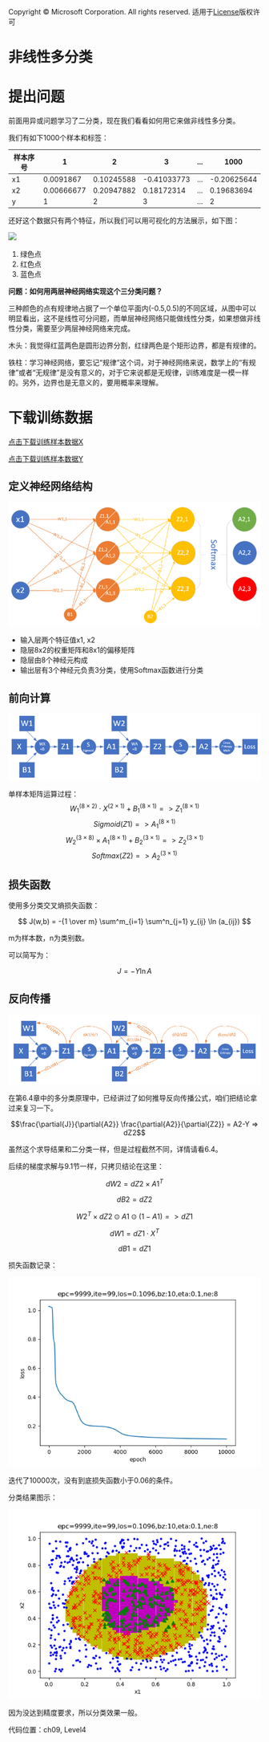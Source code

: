 Copyright © Microsoft Corporation. All rights reserved.
  适用于[License](https://github.com/Microsoft/ai-edu/blob/master/LICENSE.md)版权许可

# 非线性多分类


# 提出问题

前面用异或问题学习了二分类，现在我们看看如何用它来做非线性多分类。

我们有如下1000个样本和标签：

|样本序号|1|2|3|...|1000|
|---|---|---|---|---|---|
|x1|0.0091867|0.10245588|-0.41033773|...|-0.20625644|
|x2|0.00666677|0.20947882|0.18172314|...|0.19683694|
|y|1|2|3|...|2|

还好这个数据只有两个特征，所以我们可以用可视化的方法展示，如下图：

<img src='./Images/9/data.png'/>

1. 绿色点
2. 红色点
3. 蓝色点

**问题：如何用两层神经网络实现这个三分类问题？**

三种颜色的点有规律地占据了一个单位平面内(-0.5,0.5)的不同区域，从图中可以明显看出，这不是线性可分问题，而单层神经网络只能做线性分类，如果想做非线性分类，需要至少两层神经网络来完成。

木头：我觉得红蓝两色是圆形边界分割，红绿两色是个矩形边界，都是有规律的。

铁柱：学习神经网络，要忘记“规律”这个词，对于神经网络来说，数学上的“有规律”或者“无规律”是没有意义的，对于它来说都是无规律，训练难度是一模一样的。另外，边界也是无意义的，要用概率来理解。

# 下载训练数据

[点击下载训练样本数据X](https://github.com/Microsoft/ai-edu/tree/master/B-%E6%95%99%E5%AD%A6%E6%A1%88%E4%BE%8B%E4%B8%8E%E5%AE%9E%E8%B7%B5/B6-%E7%A5%9E%E7%BB%8F%E7%BD%91%E7%BB%9C%E5%9F%BA%E6%9C%AC%E5%8E%9F%E7%90%86%E7%AE%80%E6%98%8E%E6%95%99%E7%A8%8B/Data/X9_3.npy)

[点击下载训练样本数据Y](https://github.com/Microsoft/ai-edu/tree/master/B-%E6%95%99%E5%AD%A6%E6%A1%88%E4%BE%8B%E4%B8%8E%E5%AE%9E%E8%B7%B5/B6-%E7%A5%9E%E7%BB%8F%E7%BD%91%E7%BB%9C%E5%9F%BA%E6%9C%AC%E5%8E%9F%E7%90%86%E7%AE%80%E6%98%8E%E6%95%99%E7%A8%8B/Data/Y9_3.npy)

## 定义神经网络结构

<img src='./Images/11/nn.png'/>

- 输入层两个特征值x1, x2
- 隐层8x2的权重矩阵和8x1的偏移矩阵
- 隐层由8个神经元构成
- 输出层有3个神经元负责3分类，使用Softmax函数进行分类

## 前向计算

<img src='./Images/11/multiple_forward.png'/>


单样本矩阵运算过程：
$$W_1^{(8 \times 2)} \cdot X^{(2 \times 1)} + B_1^{(8 \times 1)} => Z_1^{(8 \times 1)}$$
$$Sigmoid(Z1) => A_1^{(8 \times 1)}$$
$$W_2^{(3 \times 8)} \times A_1^{(8 \times 1)} + B_2^{(3 \times 1)} => Z_2^{(3 \times 1)}$$
$$Softmax(Z2) => A_2^{(3 \times 1)}$$

## 损失函数

使用多分类交叉熵损失函数：

$$
J(w,b) = -{1 \over m} \sum^m_{i=1} \sum^n_{j=1} y_{ij} \ln (a_{ij})
$$

m为样本数，n为类别数。

可以简写为：

$$
J = -Y \ln A
$$


## 反向传播

<img src='./Images/11/multiple_backward.png'/>

在第6.4章中的多分类原理中，已经讲过了如何推导反向传播公式，咱们把结论拿过来复习一下。

$$\frac{\partial{J}}{\partial{A2}} \frac{\partial{A2}}{\partial{Z2}} = A2-Y => dZ2$$

虽然这个求导结果和二分类一样，但是过程截然不同，详情请看6.4。

后续的梯度求解与9.1节一样，只拷贝结论在这里：

$$dW2=dZ2 \times A1^T \tag{2}$$

$$dB2=dZ2 \tag{3}$$

$$W2^T \times dZ2 \odot A1 \odot (1-A1) => dZ1 \tag{4}$$

$$dW1= dZ1 \cdot X^T \tag{5}$$

$$dB1= dZ1 \tag{6}$$

损失函数记录：

<img src='./Images/11/multiple_loss.png'/>

迭代了10000次，没有到底损失函数小于0.06的条件。

分类结果图示：

<img src='./Images/11/multiple_result.png'/>

因为没达到精度要求，所以分类效果一般。

代码位置：ch09, Level4
